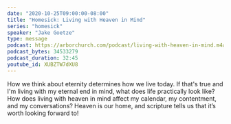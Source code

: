 ```yaml
---
date: "2020-10-25T09:00:00-08:00"
title: "Homesick: Living with Heaven in Mind"
series: "homesick"
speaker: "Jake Goetze"
type: message
podcast: https://arborchurch.com/podcast/living-with-heaven-in-mind.m4a
podcast_bytes: 34533279
podcast_duration: 32:45
youtube_id: XUBZTW7dXU8
---
```


 How we think about eternity determines how we live today. If that's true and I'm living with my eternal end in mind, what does life practically look like?  How does living with heaven in mind affect my calendar, my contentment, and my conversations?  Heaven is our home, and scripture tells us that it’s worth looking forward to! 
